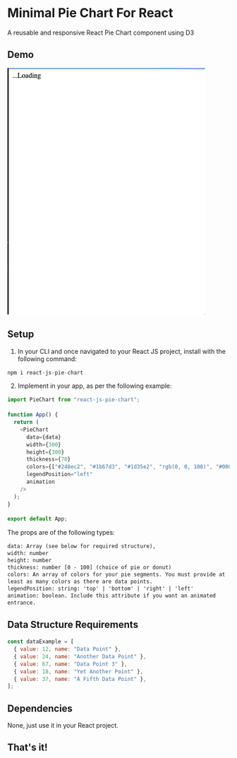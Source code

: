 # Minimal Pie Chart For React

A reusable and responsive React Pie Chart component using D3

## Demo

![Demo](./resources/example.gif)

## Setup

1. In your CLI and once navigated to your React JS project, install with the following command:

```javascript
npm i react-js-pie-chart
```

2. Implement in your app, as per the following example:

```javascript
import PieChart from "react-js-pie-chart";

function App() {
  return (
    <PieChart
      data={data}
      width={300}
      height={300}
      thickness={70}
      colors={["#248ec2", "#1b67d3", "#1d35e2", "rgb(0, 0, 100)", "#000000"]}
      legendPosition="left"
      animation
    />
  );
}

export default App;
```

The props are of the following types:

```
data: Array (see below for required structure),
width: number
height: number
thickness: number [0 - 100] (choice of pie or donut)
colors: An array of colors for your pie segments. You must provide at least as many colors as there are data points.
legendPosition: string: 'top' | 'bottom' | 'right' | 'left'
animation: boolean. Include this attribute if you want an animated entrance.
```

## Data Structure Requirements

```javascript
const dataExample = [
  { value: 12, name: "Data Point" },
  { value: 24, name: "Another Data Point" },
  { value: 67, name: "Data Point 3" },
  { value: 18, name: "Yet Another Point" },
  { value: 37, name: "A Fifth Data Point" },
];
```

## Dependencies

None, just use it in your React project.

## That's it!
